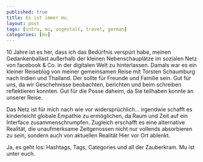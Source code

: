 ```yaml
---
published: true
title: Es ist immer mu.
layout: post
tags: [intro, mu, ungestalt, travel, german]
categories: [mu]
---
```

10 Jahre ist es her, dass ich das Bedürfnis verspürt habe, meinen Gedankenballast außerhalb der kleinen Nebenschauplätze im sozialen Netz von facebook & Co. in der digitalen Welt zu hinterlassen.
Damals war es ein kleiner Reiseblog von meiner gemeinsamen Reise mit Torsten Schaumburg nach Indien und Thailand. Der sollte für Freunde und Familie sein. Gut für uns, da wir Geschehnisse beobachten, berichten und beim schreiben reflektieren konnten. Gut für die Posse daheim, da Sie teilhaben konnte an unserer Reise.

Das Netz ist für mich nach wie vor widersprüchlich...
irgendwie schafft es kinderleicht globale Empathie zu ermöglichen, da Raum und Zeit auf ein Interface zusammenschrumpfen. Zugleich erschafft es eine alternative Realität, die unaufmerksame Zeitgenossen nicht nur vollends absorbieren zu sein, sondern auch von aktuellen Realität Hier vor Ort ablenkt.

Ja, es geht los: Hashtags, Tags, Categories und all der Zauberkram. Mu ist unter euch.